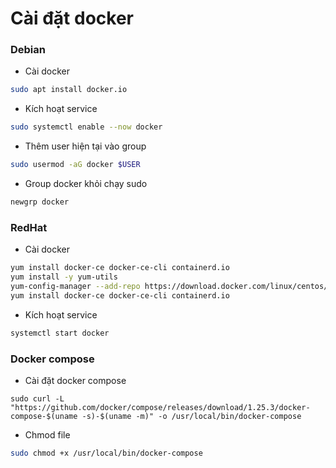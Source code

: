 # Cài đặt docker

### Debian

- Cài docker

```bash
sudo apt install docker.io
```

- Kích hoạt service

```bash
sudo systemctl enable --now docker
```

- Thêm user hiện tại vào group

```bash
sudo usermod -aG docker $USER
```

- Group docker khỏi chạy sudo

```bash
newgrp docker
```

### RedHat

- Cài docker

```bash
yum install docker-ce docker-ce-cli containerd.io
yum install -y yum-utils
yum-config-manager --add-repo https://download.docker.com/linux/centos/docker-ce.repo
yum install docker-ce docker-ce-cli containerd.io
```

- Kích hoạt service

```bash
systemctl start docker
```

### Docker compose

- Cài đặt docker compose

```
sudo curl -L "https://github.com/docker/compose/releases/download/1.25.3/docker-compose-$(uname -s)-$(uname -m)" -o /usr/local/bin/docker-compose
```

- Chmod file

```bash
sudo chmod +x /usr/local/bin/docker-compose
```
